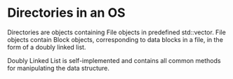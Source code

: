 # Directories in an OS

Directories are objects containing File objects in predefined std::vector. File objects contain Block objects, corresponding to data blocks in a file, in the form of a doubly linked list.

Doubly Linked List is self-implemented and contains all common methods for manipulating the data structure.
